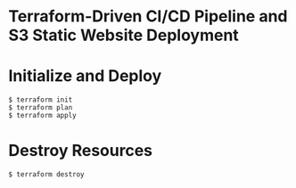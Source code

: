 # Terraform-Driven CI/CD Pipeline and S3 Static Website Deployment

# Initialize and Deploy

```
$ terraform init
$ terraform plan
$ terraform apply
```

# Destroy Resources

```
$ terraform destroy
```

